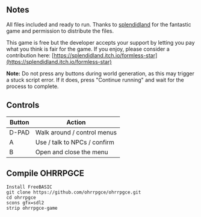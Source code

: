 ## Notes

All files included and ready to run. Thanks to [splendidland](https://www.splendid.land) for the fantastic game and permission to distribute the files.

This game is free but the developer accepts your support by letting you pay what you think is fair for the game. If you enjoy, please consider a contribution here: [https://splendidland.itch.io/formless-star](https://splendidland.itch.io/formless-star)

**Note:** Do not press any buttons during world generation, as this may trigger a stuck script error. If it does, press "Continue running" and wait for the process to complete.


## Controls

| Button | Action                       |
| ------ | ---------------------------- |
| D-PAD  | Walk around / control menus  |
| A      | Use / talk to NPCs / confirm |
| B      | Open and close the menu      |


## Compile OHRRPGCE 

```shell
Install FreeBASIC
git clone https://github.com/ohrrpgce/ohrrpgce.git
cd ohrrpgce
scons gfx=sdl2
strip ohrrpgce-game
```
